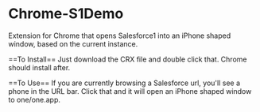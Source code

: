 Chrome-S1Demo
=============

Extension for Chrome that opens Salesforce1 into an iPhone shaped window, based on the current instance.

==To Install==
Just download the CRX file and double click that.  Chrome should install after.

==To Use==
If you are currently browsing a Salesforce url, you'll see a phone in the URL bar.  Click that and it will open an iPhone shaped window to one/one.app.
